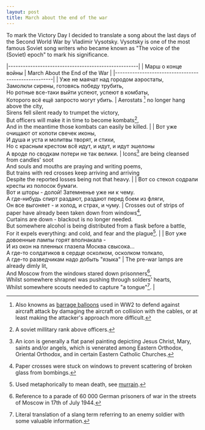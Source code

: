 ```yaml
---
layout: post
title: March about the end of the war
---
```


To mark the Victory Day I decided to translate a song about the last days of
the Second World War by Vladimir Vysotsky. Vysotsky is one of the most famous
Soviet song writers who became known as "The voice of the (Soviet) epoch" to
mark his significance.

|-----------------------------------------------------|
| Марш о конце войны | March About the End of the War |
|-----------------------------------------------------|
| Уже не маячат над городом аэростаты, <br> Замолкли сирены, готовясь победу трубить, <br> Но ротные все-таки выйти успеют, успеют в комбаты, <br> Которого всё ещё запросто могут убить. | Aerostats [^5] no longer hang above the city, <br> Sirens fell silent ready to trumpet the victory, <br> But officers will make it in time to become kombats[^1], <br> And in the meantime those kombats can easily be killed. |
| Вот уже очищают от копоти свечек иконы, <br> И душа и уста и молитвы творят, и стихи, <br> Но с красным крестом всё идут, и идут, и идут эшелоны <br> А вроде по сводкам потери не так велики. |  Icons[^6] are being cleansed from candles' soot <br> And souls and mouths are praying and writing poems, <br> But trains with red crosses keep arriving and arriving <br> Despite the reported losses being not that heavy. |
| Вот со стекол содрали кресты из полосок бумаги. <br> Вот и шторы - долой! Затемненье уже ни к чему. <br> А где-нибудь спирт раздают, раздают перед боем из фляги, <br> Он все выгоняет - и холод, и страх, и чуму. | Crosses out of strips of paper have already been taken down from windows[^2], <br> Curtains are down - blackout is no longer needed. <br> But somewhere alcohol is being distributed from a flask before a battle, <br> For it expels everything: and cold, and fear and the plague[^7]. |
| Вот уже довоенные лампы горят вполнакала - <br> И из окон на пленных глазела Москва свысока... <br> А где-то солдатиков в сердце осколком, осколком толкало, <br> А где-то разведчикам надо добыть "языка" | The pre-war lamps are already dimly lit, <br> And Moscow from the windows stared down prisonners[^3], <br> Whilst somewhere shrapnel was pushing through solders' hearts, <br> Whilst somewhere scouts needed to capture "a tongue"[^4]. |


[^1]: A soviet millitary rank above officers.
[^2]: Paper crosses were stuck on windows to prevent scattering of broken glass from bombings.
[^3]: Reference to a parade of 60 000 German prisoners of war in the streets of Moscow in 17th of July 1944.
[^4]: Literal translation of a slang term referring to an enemy soldier with some valuable information.
[^5]: Also knowns as [barrage balloons][balloons] used in WW2 to defend against aircraft attack by damaging the aircraft on collision with the cables, or at least making the attacker's approach more difficult.
[^6]: An icon is generally a flat panel painting depicting Jesus Christ, Mary, saints and/or angels, which is venerated among Eastern Orthodox, Oriental Orthodox, and in certain Eastern Catholic Churches.
[^7]: Used metaphorically to mean death, see [murrain](http://en.wikipedia.org/wiki/Murrain).

[balloons]: https://en.wikipedia.org/wiki/Barrage_balloon
